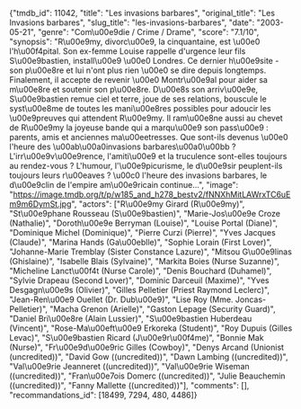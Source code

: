 {"tmdb_id": 11042, "title": "Les invasions barbares", "original_title": "Les Invasions barbares", "slug_title": "les-invasions-barbares", "date": "2003-05-21", "genre": "Com\u00e9die / Crime / Drame", "score": "7.1/10", "synopsis": "R\u00e9my, divorc\u00e9, la cinquantaine, est \u00e0 l'h\u00f4pital. Son ex-femme Louise rappelle d'urgence leur fils S\u00e9bastien, install\u00e9 \u00e0 Londres. Ce dernier h\u00e9site - son p\u00e8re et lui n'ont plus rien \u00e0 se dire depuis longtemps. Finalement, il accepte de revenir \u00e0 Montr\u00e9al pour aider sa m\u00e8re et soutenir son p\u00e8re. D\u00e8s son arriv\u00e9e, S\u00e9bastien remue ciel et terre, joue de ses relations, bouscule le syst\u00e8me de toutes les mani\u00e8res possibles pour adoucir les \u00e9preuves qui attendent R\u00e9my. Il ram\u00e8ne aussi au chevet de R\u00e9my la joyeuse bande qui a marqu\u00e9 son pass\u00e9 : parents, amis et anciennes ma\u00eetresses. Que sont-ils devenus \u00e0 l'heure des \u00ab\u00a0invasions barbares\u00a0\u00bb ? L'irr\u00e9v\u00e9rence, l'amiti\u00e9 et la truculence sont-elles toujours au rendez-vous ? L'humour, l'\u00e9picurisme, le d\u00e9sir peuplent-ils toujours leurs r\u00eaves ? \u00c0 l'heure des invasions barbares, le d\u00e9clin de l'empire am\u00e9ricain continue...", "image": "https://image.tmdb.org/t/p/w185_and_h278_bestv2/fNNXhMitLAWrxTC6uEm9m6DymSt.jpg", "actors": ["R\u00e9my Girard (R\u00e9my)", "St\u00e9phane Rousseau (S\u00e9bastien)", "Marie-Jos\u00e9e Croze (Nathalie)", "Doroth\u00e9e Berryman (Louise)", "Louise Portal (Diane)", "Dominique Michel (Dominique)", "Pierre Curzi (Pierre)", "Yves Jacques (Claude)", "Marina Hands (Ga\u00eblle)", "Sophie Lorain (First Lover)", "Johanne-Marie Tremblay (Sister Constance Lazure)", "Mitsou G\u00e9linas (Ghislaine)", "Isabelle Blais (Sylvaine)", "Markita Boies (Nurse Suzanne)", "Micheline Lanct\u00f4t (Nurse Carole)", "Denis Bouchard (Duhamel)", "Sylvie Drapeau (Second Lover)", "Dominic Darceuil (Maxime)", "Yves Desgagn\u00e9s (Olivier)", "Gilles Pelletier (Priest Raymond Leclerc)", "Jean-Ren\u00e9 Ouellet (Dr. Dub\u00e9)", "Lise Roy (Mme. Joncas-Pelletier)", "Macha Grenon (Arielle)", "Gaston Lepage (Security Guard)", "Daniel Bri\u00e8re (Alain Lussier)", "S\u00e9bastien Huberdeau (Vincent)", "Rose-Ma\u00eft\u00e9 Erkoreka (Student)", "Roy Dupuis (Gilles Levac)", "S\u00e9bastien Ricard (J\u00e9r\u00f4me)", "Bonnie Mak (Nurse)", "Fr\u00e9d\u00e9ric Gilles (Cowboy)", "Denys Arcand (Unionist (uncredited))", "David Gow ((uncredited))", "Dawn Lambing ((uncredited))", "Val\u00e9rie Jeanneret ((uncredited))", "Val\u00e9rie Wiseman ((uncredited))", "Fran\u00e7ois Domerc ((uncredited))", "Julie Beauchemin ((uncredited))", "Fanny Mallette ((uncredited))"], "comments": [], "recommandations_id": [18499, 7294, 480, 4486]}